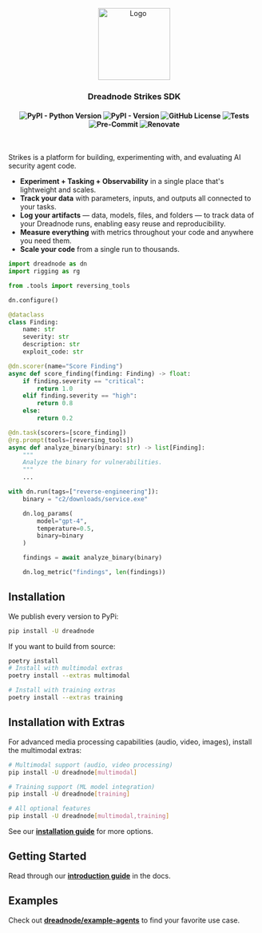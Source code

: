 <p align="center">
    <img
    src="https://d1lppblt9t2x15.cloudfront.net/logos/5714928f3cdc09503751580cffbe8d02.png"
    alt="Logo"
    align="center"
    width="144px"
    height="144px"
    />
</p>

<h3 align="center">
Dreadnode Strikes SDK
</h3>

<h4 align="center">
    <img alt="PyPI - Python Version" src="https://img.shields.io/pypi/pyversions/dreadnode">
    <img alt="PyPI - Version" src="https://img.shields.io/pypi/v/dreadnode">
    <img alt="GitHub License" src="https://img.shields.io/github/license/dreadnode/sdk">
    <img alt="Tests" src="https://img.shields.io/github/actions/workflow/status/dreadnode/sdk/tests.yaml">
    <img alt="Pre-Commit" src="https://img.shields.io/github/actions/workflow/status/dreadnode/sdk/pre-commit.yaml">
    <img alt="Renovate" src="https://img.shields.io/github/actions/workflow/status/dreadnode/sdk/renovate.yaml">
</h4>

</br>

Strikes is a platform for building, experimenting with, and evaluating AI security agent code.

- **Experiment + Tasking + Observability** in a single place that's lightweight and scales.
- **Track your data** with parameters, inputs, and outputs all connected to your tasks.
- **Log your artifacts** — data, models, files, and folders — to track data of your Dreadnode runs, enabling easy reuse and reproducibility.
- **Measure everything** with metrics throughout your code and anywhere you need them.
- **Scale your code** from a single run to thousands.

```python
import dreadnode as dn
import rigging as rg

from .tools import reversing_tools

dn.configure()

@dataclass
class Finding:
    name: str
    severity: str
    description: str
    exploit_code: str

@dn.scorer(name="Score Finding")
async def score_finding(finding: Finding) -> float:
    if finding.severity == "critical":
        return 1.0
    elif finding.severity == "high":
        return 0.8
    else:
        return 0.2

@dn.task(scorers=[score_finding])
@rg.prompt(tools=[reversing_tools])
async def analyze_binary(binary: str) -> list[Finding]:
    """
    Analyze the binary for vulnerabilities.
    """
    ...

with dn.run(tags=["reverse-engineering"]):
    binary = "c2/downloads/service.exe"

    dn.log_params(
        model="gpt-4",
        temperature=0.5,
        binary=binary
    )

    findings = await analyze_binary(binary)

    dn.log_metric("findings", len(findings))
```

## Installation

We publish every version to PyPi:
```bash
pip install -U dreadnode
```

If you want to build from source:
```bash
poetry install
# Install with multimodal extras
poetry install --extras multimodal

# Install with training extras
poetry install --extras training
```

## Installation with Extras

For advanced media processing capabilities (audio, video, images), install the multimodal extras:

```bash
# Multimodal support (audio, video processing)
pip install -U dreadnode[multimodal]

# Training support (ML model integration)
pip install -U dreadnode[training]

# All optional features
pip install -U dreadnode[multimodal,training]
```

See our **[installation guide](https://docs.dreadnode.io/strikes/install)** for more options.

## Getting Started

Read through our **[introduction guide](https://docs.dreadnode.io/strikes/intro)** in the docs.

## Examples

Check out **[dreadnode/example-agents](https://github.com/dreadnode/example-agents)** to find your favorite use case.

